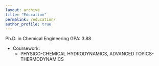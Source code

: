 ```yaml
---
layout: archive
title: "Education"
permalink: /education/
author_profile: true
---
```


Ph.D. in Chemical Engineering GPA: 3.88
* Coursework:
  * PHYSICO-CHEMICAL HYDRODYNAMICS, ADVANCED TOPICS-THERMODYNAMICS
